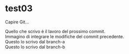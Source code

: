 # test03
Capire Git...

Quello che scrivo è il lavoro del prossimo commit.<br>
Immagino di integrare le modifiche del commit precedente.<br>
Questo lo scrivo dal branch-a<br>
Questo lo scrivo dal branch-b

